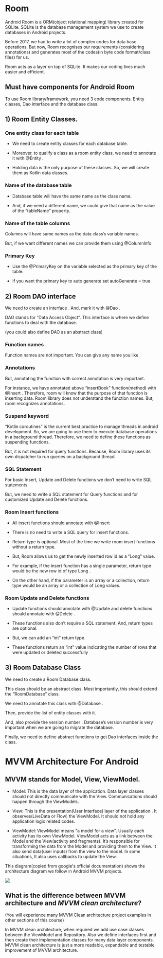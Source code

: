 # Room 
Android Room is a ORM(object relational mapping) library created for SQLite. SQLite is the database management system we use to create databases in Android projects.

Before 2017, we had to write a lot of complex codes for data base operations. But now, Room recognises our requirements (considering annotations) and generates most of the codes(in byte code format/class files) for us.

Room acts as a layer on top of SQLite.  It makes our coding lives much easier and efficient.

## Must have components for Android Room
To use Room library/framework, you need 3 code components. Entity classes, Dao interface and the database class.

## 1) Room Entity Classes.
### One entity class for each table
* We need to create entity classes for each database table.

* Moreover, to qualify a class as a room entity class, we need to annotate it with @Entity .

* Holding data is the only purpose of these classes. So, we will create them as Kotlin data classes.

### Name of the database table
* Database table will have the same name as the class name.

* And, if we need a different name, we could give that name as the value of the “tableName” property.

### Name of the table columns
Columns will have same names as the data class’s variable names.

But, if we want different names we can provide them using @ColumnInfo

### Primary Key
* Use the @PrimaryKey on the variable selected as the primary key of the table.

* If you want the primary key to auto generate set autoGenerate = true



## 2) Room DAO interface
We need to create an interface . And, mark it with @Dao .

DAO stands for “Data Access Object”. This interface is where we define functions to deal with the database.

(you could also define DAO as an abstract class)

### Function names
Function names are not important. You can give any name you like.

### Annotations
But, annotating the function with correct annotation is very important.

For instance, we have annotated above “insertBook” function(method) with @Insert . Therefore, room will know that the purpose of that function is inserting data. Room library does not understand the function names. But, room recognizes annotations.

### Suspend keyword
“Kotlin coroutines” is the current best practice to manage threads in android development. So, we are going to use them to execute database operations in a background thread. Therefore, we need to define these functions as suspending functions.

But, it is not required for query functions. Because, Room library uses its own dispatcher to run queries on a background thread.

### SQL Statement
For basic Insert, Update and Delete functions we don’t need to write SQL statements.

But, we need to write a SQL statement for Query functions and for customized Update and Delete functions.

### Room Insert functions
* All insert functions should annotate with @Insert

* There is no need to write a SQL query for insert functions.

* Return type is optional. Most of the time we write room insert functions without a return type.

* But, Room allows us to get the newly inserted row id as a “Long” value.

* For example, if the insert function has a single parameter, return type would be the new row id of type Long .

* On the other hand, if the parameter is an array or a collection, return type would be an array or a collection of Long values.

### Room Update and Delete functions
* Update functions should annotate with @Update and delete functions should annotate with @Delete .

* These functions also don’t require a SQL statement. And, return types are optional.

* But, we can add an “int” return type.

* These functions return an “int" value indicating the number of rows that were updated or deleted successfully

## 3) Room Database Class
We need to create a Room Database class.

This class should be an abstract class. Most importantly, this should extend the “RoomDatabase” class.

We need to annotate this class with @Database .

Then, provide the list of entity classes with it.

And, also provide the version number . Database’s version number is very important when we are going to migrate the database.

Finally, we need to define abstract functions to get Dao interfaces inside the class.


# MVVM Architecture For Android 

## MVVM stands for Model, View, ViewModel.

* Model: This is the data layer of the application. Data layer classes should not directly communicate with the View. Communications should happen through the ViewModels.

* View: This is the presentation(User Interface) layer of the application . It observes(LiveData or Flow) the ViewModel. It should not hold any application logic related codes.

* ViewModel: ViewModel means "a model for a view". Usually each activity has its own ViewModel. ViewModel acts as a link between the Model and the View(activity and fragments). It’s responsible for transforming the data from the Model and providing them to the View. It also send data(user inputs) from the view to the model. In some situations, It also uses callbacks to update the View.

This diagram(copied from google's official documentation) shows the architecture diagram we follow in Android MVVM projects.

<img src='https://miro.medium.com/max/1200/0*PKo4mQsOOGUqPlVp.png'/>

## What is the difference between MVVM architecture and *MVVM clean architecture*?

(You will experience  many MVVM Clean architecture project examples in other sections of this course)

In MVVM clean architecture, when required we add use case classes between the ViewModel and Repository. Also we define interfaces first and then create their implementation classes for many data layer components. MVVM clean architecture is just a more readable, expandable and testable improvement of MVVM architecture.

